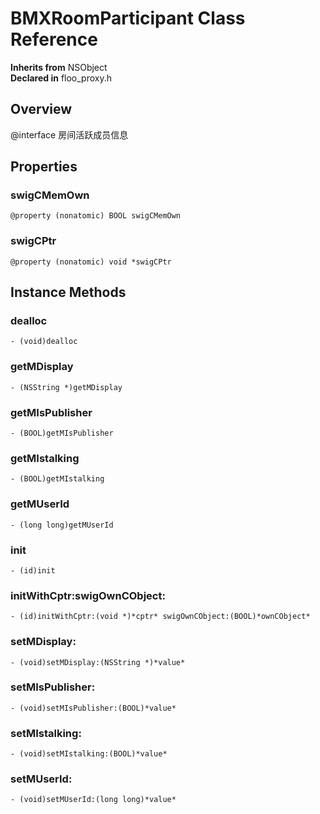 # BMXRoomParticipant Class Reference

  **Inherits from** NSObject  
  **Declared in** floo_proxy.h  

## Overview

@interface 房间活跃成员信息

## Properties

<a name="//api/name/swigCMemOwn" title="swigCMemOwn"></a>
### swigCMemOwn

`@property (nonatomic) BOOL swigCMemOwn`

<a name="//api/name/swigCPtr" title="swigCPtr"></a>
### swigCPtr

`@property (nonatomic) void *swigCPtr`

<a title="Instance Methods" name="instance_methods"></a>
## Instance Methods

<a name="//api/name/dealloc" title="dealloc"></a>
### dealloc

`- (void)dealloc`

<a name="//api/name/getMDisplay" title="getMDisplay"></a>
### getMDisplay

`- (NSString *)getMDisplay`

<a name="//api/name/getMIsPublisher" title="getMIsPublisher"></a>
### getMIsPublisher

`- (BOOL)getMIsPublisher`

<a name="//api/name/getMIstalking" title="getMIstalking"></a>
### getMIstalking

`- (BOOL)getMIstalking`

<a name="//api/name/getMUserId" title="getMUserId"></a>
### getMUserId

`- (long long)getMUserId`

<a name="//api/name/init" title="init"></a>
### init

`- (id)init`

<a name="//api/name/initWithCptr:swigOwnCObject:" title="initWithCptr:swigOwnCObject:"></a>
### initWithCptr:swigOwnCObject:

`- (id)initWithCptr:(void *)*cptr* swigOwnCObject:(BOOL)*ownCObject*`

<a name="//api/name/setMDisplay:" title="setMDisplay:"></a>
### setMDisplay:

`- (void)setMDisplay:(NSString *)*value*`

<a name="//api/name/setMIsPublisher:" title="setMIsPublisher:"></a>
### setMIsPublisher:

`- (void)setMIsPublisher:(BOOL)*value*`

<a name="//api/name/setMIstalking:" title="setMIstalking:"></a>
### setMIstalking:

`- (void)setMIstalking:(BOOL)*value*`

<a name="//api/name/setMUserId:" title="setMUserId:"></a>
### setMUserId:

`- (void)setMUserId:(long long)*value*`

